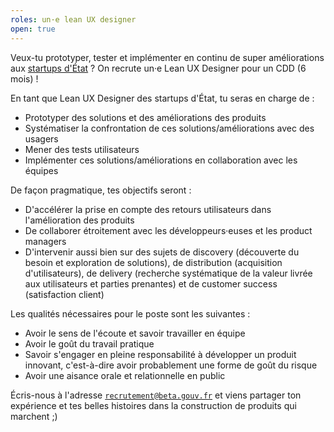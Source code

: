```yaml
---
roles: un·e lean UX designer
open: true
---
```


Veux-tu prototyper, tester et implémenter en continu de super améliorations aux [startups d'État](https://beta.gouv.fr/startups/) ? On recrute un·e Lean UX Designer pour un CDD (6 mois) !

<!--more-->

En tant que Lean UX Designer des startups d'État, tu seras en charge de :

- Prototyper des solutions et des améliorations des produits
- Systématiser la confrontation de ces solutions/améliorations avec des usagers
- Mener des tests utilisateurs
- Implémenter ces solutions/améliorations en collaboration avec les équipes

De façon pragmatique, tes objectifs seront :

- D'accélérer la prise en compte des retours utilisateurs dans l'amélioration des produits
- De collaborer étroitement avec les développeurs·euses et les product managers
- D'intervenir aussi bien sur des sujets de discovery (découverte du besoin et exploration de solutions), de distribution (acquisition d'utilisateurs), de delivery (recherche systématique de la valeur livrée aux utilisateurs et parties prenantes) et de customer success (satisfaction client)

Les qualités nécessaires pour le poste sont les suivantes :

- Avoir le sens de l'écoute et savoir travailler en équipe
- Avoir le goût du travail pratique
- Savoir s'engager en pleine responsabilité à développer un produit innovant, c'est-à-dire avoir probablement une forme de goût du risque
- Avoir une aisance orale et relationnelle en public

Écris-nous à l'adresse [`recrutement@beta.gouv.fr`](mailto:recrutement@beta.gouv.fr) et viens partager ton expérience et tes belles histoires dans la construction de produits qui marchent ;)
